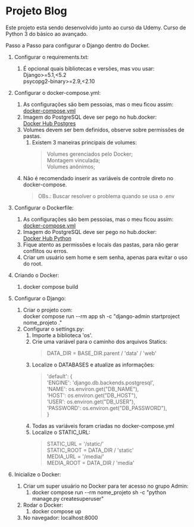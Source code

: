 # Projeto Blog

Este projeto esta sendo desenvolvido junto ao curso da Udemy.
Curso de Python 3 do básico ao avançado.

Passo a Passo para configurar o Django dentro do Docker.

1. Configurar o requirements.txt:
    1. É opcional quais bibliotecas e versões, mas vou usar:  
        Django>=5.1,<5.2  
        psycopg2-binary>=2.9,<2.10  

2. Configurar o docker-compose.yml:
    1. As configurações são bem pessoias, mas o meu ficou assim:
       [docker-compose.yml](https://github.com/TioZiio/Django-Blog/blob/main/docker-compose.yml)
    2. Imagem do PostgreSQL deve ser pego no hub.docker:  
            [Docker Hub Postgres](https://hub.docker.com/_/postgres)
    3. Volumes devem ser bem definidos, observe sobre permissões de pastas.  
        1. Existem 3 maneiras principais de volumes:  
            > Volumes gerenciados pelo Docker;  
            > Montagem vinculada;  
            > Volumes anônimos;  
    4. Não é recomendado inserir as variáveis de controle direto no docker-compose.  
        > OBs.: Buscar resolver o problema quando se usa o .env

3. Configurar o Dockerfile: 
    1. As configurações são bem pessoias, mas o meu ficou assim:
       [docker-compose.yml](https://github.com/TioZiio/Django-Blog/blob/main/Dockerfile)
    2. Imagem do PostgreSQL deve ser pego no hub.docker:  
            [Docker Hub Python](https://hub.docker.com/_/python)
    3. Fique atento as permissões e locais das pastas, para não gerar conflitos ou erros.  
    4. Criar um usuário sem home e sem senha, apenas para evitar o uso do root.  

4. Criando o Docker:  
    1. docker compose build  

5. Configurar o Django:
    1. Criar o projeto com:  
        docker compose run --rm app sh -c "django-admin startproject nome_projeto ."
    2. Configurar o settings.py:  
        1. Importe a biblioteca 'os'.  
        2. Crie uma variável para o caminho dos arquivos Statics:
            > DATA_DIR = BASE_DIR.parent / 'data' / 'web'  
        3. Localize o DATABASES e atualize as informações:  
            > 'default': {  
            >     'ENGINE': 'django.db.backends.postgresql',  
            >     'NAME': os.environ.get("DB_NAME"),  
            >     'HOST': os.environ.get("DB_HOST"),  
            >     'USER': os.environ.get("DB_USER"),  
            >     'PASSWORD': os.environ.get("DB_PASSWORD"),  
            > }  
        4. Todas as variáveis foram criadas no docker-compose.yml  
        5. Localize o STATIC_URL:  
            > STATIC_URL = '/static/'  
            > STATIC_ROOT = DATA_DIR / 'static'  
            > MEDIA_URL = '/media/'  
            > MEDIA_ROOT = DATA_DIR / 'media'  

6. Inicialize o Docker:  
    1. Criar um super usuário no Docker para ter acesso no grupo Admin:  
        1. docker compose run --rm nome_projeto sh -c "python manage.py createsuperuser"  
    2. Rodar o Docker:
        1. docker compose up  
    3. No navegador: localhost:8000
